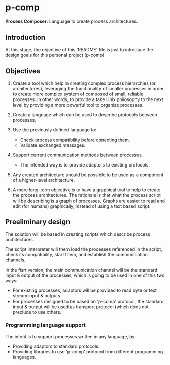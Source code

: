 # p-comp
__Process Composer:__ Language to create process architectures.

## Introduction
At this stage, the objective of this 'README' file is just to introduce the design goals for this personal project (p-comp)

## Objectives

1. Create a tool which help in creating complex process hierarchies (or architectures), leveraging the functionality of smaller processes in order to create more complex system of composed of small, reliable processes. In other words, to provide a take Unix philosophy to the next level by providing a more powerful tool to organize processes.

2. Create a language which can be used to describe protocols between processes.

3. Use the previously defined language to:
    * Check process compatibility before conecting them.
    * Validate exchanged messages.
    
4. Support current communication methods between processes.
    * The intended way is to provide adaptors to existing protocols.
    
5. Any created architecture should be possible to be used as a component of a higher-level architecture.

6. A more long-term objective is to have a graphical tool to help to create the process architectures. The rationale is that what the process script will be describing is a graph of processes. Graphs are easier to read and edit (for humans) graphically, instead of using a text based script.

## Preeliminary design

The solution will be based in creating scripts which describe process architectures.

The script interpreter will them load the processes referenced in the script, check its compatibility, start them, and establish the communication channels.

In the fisrt version, the main communication channel will be the standard input & output of the processes, which is going to be used in one of this two ways:
    
* For existing processes, adaptors will be provided to read byte or text stream input & outputs.
* For processes designed to be based on 'p-comp' protocol, the standard input & output will be used as transport protocol (which does not preclude to use others.
    
### Programming language support

The intent is to support processes written in any language, by:
* Providing adaptors to standard protocols.
* Providing libraries to use 'p-comp' protocol from different programming languages.
